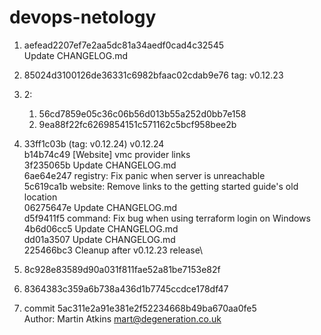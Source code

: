 # devops-netology

1) aefead2207ef7e2aa5dc81a34aedf0cad4c32545 \
    Update CHANGELOG.md


2) 85024d3100126de36331c6982bfaac02cdab9e76 tag: v0.12.23


3) 2:
	1) 56cd7859e05c36c06b56d013b55a252d0bb7e158
	2) 9ea88f22fc6269854151c571162c5bcf958bee2b


4)
	33ff1c03b (tag: v0.12.24) v0.12.24 \
	b14b74c49 [Website] vmc provider links\
	3f235065b Update CHANGELOG.md \
	6ae64e247 registry: Fix panic when server is unreachable\
	5c619ca1b website: Remove links to the getting started guide's old location\
	06275647e Update CHANGELOG.md\
	d5f9411f5 command: Fix bug when using terraform login on Windows\
	4b6d06cc5 Update CHANGELOG.md\
	dd01a3507 Update CHANGELOG.md\
	225466bc3 Cleanup after v0.12.23 release\


5) 8c928e83589d90a031f811fae52a81be7153e82f



6) 8364383c359a6b738a436d1b7745ccdce178df47


7) commit 5ac311e2a91e381e2f52234668b49ba670aa0fe5\
   Author: Martin Atkins <mart@degeneration.co.uk>